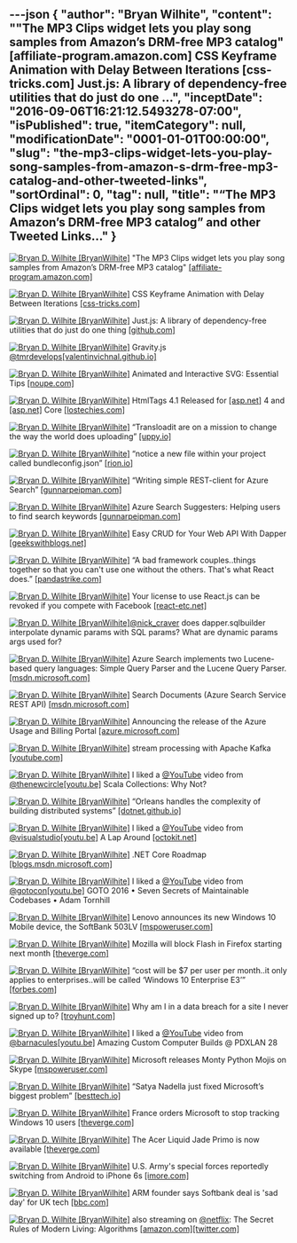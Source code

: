 ---json
{
  "author": "Bryan Wilhite",
  "content": "\"The MP3 Clips widget lets you play song samples from Amazon’s DRM-free MP3 catalog\" [affiliate-program.amazon.com] CSS Keyframe Animation with Delay Between Iterations [css-tricks.com] Just.js: A library of dependency-free utilities that do just do one ...",
  "inceptDate": "2016-09-06T16:21:12.5493278-07:00",
  "isPublished": true,
  "itemCategory": null,
  "modificationDate": "0001-01-01T00:00:00",
  "slug": "the-mp3-clips-widget-lets-you-play-song-samples-from-amazon-s-drm-free-mp3-catalog-and-other-tweeted-links",
  "sortOrdinal": 0,
  "tag": null,
  "title": "“The MP3 Clips widget lets you play song samples from Amazon’s DRM-free MP3 catalog” and other Tweeted Links…"
}
---

[<img alt="Bryan D. Wilhite [BryanWilhite]" src="https://songhay.blob.core.windows.net/shared-social-twitter/BryanWilhite.jpeg">](http://t.co/UNdqV0Z1zz "Bryan D. Wilhite [BryanWilhite]") "The MP3 Clips widget lets you play song samples from Amazon’s DRM-free MP3 catalog" [[affiliate-program.amazon.com]](https://affiliate-program.amazon.com/promotion/digital)

[<img alt="Bryan D. Wilhite [BryanWilhite]" src="https://songhay.blob.core.windows.net/shared-social-twitter/BryanWilhite.jpeg">](http://t.co/UNdqV0Z1zz "Bryan D. Wilhite [BryanWilhite]") CSS Keyframe Animation with Delay Between Iterations [[css-tricks.com]](https://css-tricks.com/css-keyframe-animation-delay-iterations/)

[<img alt="Bryan D. Wilhite [BryanWilhite]" src="https://songhay.blob.core.windows.net/shared-social-twitter/BryanWilhite.jpeg">](http://t.co/UNdqV0Z1zz "Bryan D. Wilhite [BryanWilhite]") Just.js: A library of dependency-free utilities that do just do one thing [[github.com]](https://github.com/angus-c/just)

[<img alt="Bryan D. Wilhite [BryanWilhite]" src="https://songhay.blob.core.windows.net/shared-social-twitter/BryanWilhite.jpeg">](http://t.co/UNdqV0Z1zz "Bryan D. Wilhite [BryanWilhite]") Gravity.js [@tmrdevelops](http://twitter.com/tmrdevelops)[[valentinvichnal.github.io]](https://valentinvichnal.github.io/gravity.js/)

[<img alt="Bryan D. Wilhite [BryanWilhite]" src="https://songhay.blob.core.windows.net/shared-social-twitter/BryanWilhite.jpeg">](http://t.co/UNdqV0Z1zz "Bryan D. Wilhite [BryanWilhite]") Animated and Interactive SVG: Essential Tips [[noupe.com]](http://www.noupe.com/design/animated-svg-tips-98247.html)

[<img alt="Bryan D. Wilhite [BryanWilhite]" src="https://songhay.blob.core.windows.net/shared-social-twitter/BryanWilhite.jpeg">](http://t.co/UNdqV0Z1zz "Bryan D. Wilhite [BryanWilhite]") HtmlTags 4.1 Released for [[asp.net]](http://ASP.NET) 4 and [[asp.net]](http://ASP.NET) Core [[lostechies.com]](https://lostechies.com/jimmybogard/2016/07/18/htmltags-4-1-released-for-asp-net-4-and-asp-net-core/)

[<img alt="Bryan D. Wilhite [BryanWilhite]" src="https://songhay.blob.core.windows.net/shared-social-twitter/BryanWilhite.jpeg">](http://t.co/UNdqV0Z1zz "Bryan D. Wilhite [BryanWilhite]") “Transloadit are on a mission to change the way the world does uploading” [[uppy.io]](http://uppy.io/blog/2016/07/uppy-begins/)

[<img alt="Bryan D. Wilhite [BryanWilhite]" src="https://songhay.blob.core.windows.net/shared-social-twitter/BryanWilhite.jpeg">](http://t.co/UNdqV0Z1zz "Bryan D. Wilhite [BryanWilhite]") “notice a new file within your project called bundleconfig.json” [[rion.io]](http://rion.io/2016/07/18/bundling-and-minifying-in-asp-net-core-applications/)

[<img alt="Bryan D. Wilhite [BryanWilhite]" src="https://songhay.blob.core.windows.net/shared-social-twitter/BryanWilhite.jpeg">](http://t.co/UNdqV0Z1zz "Bryan D. Wilhite [BryanWilhite]") “Writing simple REST-client for Azure Search” [[gunnarpeipman.com]](http://gunnarpeipman.com/2016/07/writing-simple-rest-client-for-azure-search/)

[<img alt="Bryan D. Wilhite [BryanWilhite]" src="https://songhay.blob.core.windows.net/shared-social-twitter/BryanWilhite.jpeg">](http://t.co/UNdqV0Z1zz "Bryan D. Wilhite [BryanWilhite]") Azure Search Suggesters: Helping users to find search keywords [[gunnarpeipman.com]](http://gunnarpeipman.com/2016/07/azure-search-suggesters-helping-users-to-find-search-keywords/)

[<img alt="Bryan D. Wilhite [BryanWilhite]" src="https://songhay.blob.core.windows.net/shared-social-twitter/BryanWilhite.jpeg">](http://t.co/UNdqV0Z1zz "Bryan D. Wilhite [BryanWilhite]") Easy CRUD for Your Web API With Dapper [[geekswithblogs.net]](http://geekswithblogs.net/JeremyMorgan/archive/2016/07/16/easy-crud-for-your-web-api-with-dapper.aspx)

[<img alt="Bryan D. Wilhite [BryanWilhite]" src="https://songhay.blob.core.windows.net/shared-social-twitter/BryanWilhite.jpeg">](http://t.co/UNdqV0Z1zz "Bryan D. Wilhite [BryanWilhite]") “A bad framework couples..things together so that you can't use one without the others. That's what React does.” [[pandastrike.com]](https://www.pandastrike.com/posts/20150311-react-bad-idea)

[<img alt="Bryan D. Wilhite [BryanWilhite]" src="https://songhay.blob.core.windows.net/shared-social-twitter/BryanWilhite.jpeg">](http://t.co/UNdqV0Z1zz "Bryan D. Wilhite [BryanWilhite]") Your license to use React.js can be revoked if you compete with Facebook [[react-etc.net]](http://react-etc.net/entry/your-license-to-use-react-js-can-be-revoked-if-you-compete-with-facebook)

[<img alt="Bryan D. Wilhite [BryanWilhite]" src="https://songhay.blob.core.windows.net/shared-social-twitter/BryanWilhite.jpeg">](http://t.co/UNdqV0Z1zz "Bryan D. Wilhite [BryanWilhite]")[@nick_craver](http://twitter.com/nick_craver) does dapper.sqlbuilder interpolate dynamic params with SQL params? What are dynamic params args used for? 

[<img alt="Bryan D. Wilhite [BryanWilhite]" src="https://songhay.blob.core.windows.net/shared-social-twitter/BryanWilhite.jpeg">](http://t.co/UNdqV0Z1zz "Bryan D. Wilhite [BryanWilhite]") Azure Search implements two Lucene-based query languages: Simple Query Parser and the Lucene Query Parser. [[msdn.microsoft.com]](https://msdn.microsoft.com/en-us/library/azure/dn798920.aspx)

[<img alt="Bryan D. Wilhite [BryanWilhite]" src="https://songhay.blob.core.windows.net/shared-social-twitter/BryanWilhite.jpeg">](http://t.co/UNdqV0Z1zz "Bryan D. Wilhite [BryanWilhite]") Search Documents (Azure Search Service REST API) [[msdn.microsoft.com]](https://msdn.microsoft.com/en-us/library/azure/dn798920.aspx)

[<img alt="Bryan D. Wilhite [BryanWilhite]" src="https://songhay.blob.core.windows.net/shared-social-twitter/BryanWilhite.jpeg">](http://t.co/UNdqV0Z1zz "Bryan D. Wilhite [BryanWilhite]") Announcing the release of the Azure Usage and Billing Portal [[azure.microsoft.com]](https://azure.microsoft.com/en-us/blog/announcing-the-release-of-the-azure-usage-and-billing-portal/)

[<img alt="Bryan D. Wilhite [BryanWilhite]" src="https://songhay.blob.core.windows.net/shared-social-twitter/BryanWilhite.jpeg">](http://t.co/UNdqV0Z1zz "Bryan D. Wilhite [BryanWilhite]") stream processing with Apache Kafka [[youtube.com]](https://www.youtube.com/watch?v=Z9UrIm2Nc7s)

[<img alt="Bryan D. Wilhite [BryanWilhite]" src="https://songhay.blob.core.windows.net/shared-social-twitter/BryanWilhite.jpeg">](http://t.co/UNdqV0Z1zz "Bryan D. Wilhite [BryanWilhite]") I liked a [@YouTube](http://twitter.com/YouTube) video from [@thenewcircle](http://twitter.com/thenewcircle)[[youtu.be]](http://youtu.be/uiJycy6dFSQ?a) Scala Collections: Why Not? 

[<img alt="Bryan D. Wilhite [BryanWilhite]" src="https://songhay.blob.core.windows.net/shared-social-twitter/BryanWilhite.jpeg">](http://t.co/UNdqV0Z1zz "Bryan D. Wilhite [BryanWilhite]") “Orleans handles the complexity of building distributed systems” [[dotnet.github.io]](http://dotnet.github.io/orleans/)

[<img alt="Bryan D. Wilhite [BryanWilhite]" src="https://songhay.blob.core.windows.net/shared-social-twitter/BryanWilhite.jpeg">](http://t.co/UNdqV0Z1zz "Bryan D. Wilhite [BryanWilhite]") I liked a [@YouTube](http://twitter.com/YouTube) video from [@visualstudio](http://twitter.com/visualstudio)[[youtu.be]](http://youtu.be/iWHJQ2mXv7M?a) A Lap Around [[octokit.net]](http://OctoKit.NET)

[<img alt="Bryan D. Wilhite [BryanWilhite]" src="https://songhay.blob.core.windows.net/shared-social-twitter/BryanWilhite.jpeg">](http://t.co/UNdqV0Z1zz "Bryan D. Wilhite [BryanWilhite]") .NET Core Roadmap [[blogs.msdn.microsoft.com]](https://blogs.msdn.microsoft.com/dotnet/2016/07/15/net-core-roadmap/)

[<img alt="Bryan D. Wilhite [BryanWilhite]" src="https://songhay.blob.core.windows.net/shared-social-twitter/BryanWilhite.jpeg">](http://t.co/UNdqV0Z1zz "Bryan D. Wilhite [BryanWilhite]") I liked a [@YouTube](http://twitter.com/YouTube) video from [@gotocon](http://twitter.com/gotocon)[[youtu.be]](http://youtu.be/0oDporwhToQ?a) GOTO 2016 • Seven Secrets of Maintainable Codebases • Adam Tornhill 

[<img alt="Bryan D. Wilhite [BryanWilhite]" src="https://songhay.blob.core.windows.net/shared-social-twitter/BryanWilhite.jpeg">](http://t.co/UNdqV0Z1zz "Bryan D. Wilhite [BryanWilhite]") Lenovo announces its new Windows 10 Mobile device, the SoftBank 503LV [[mspoweruser.com]](http://mspoweruser.com/lenovo-announces-new-windows-10-mobile-device-softbank-503lv/)

[<img alt="Bryan D. Wilhite [BryanWilhite]" src="https://songhay.blob.core.windows.net/shared-social-twitter/BryanWilhite.jpeg">](http://t.co/UNdqV0Z1zz "Bryan D. Wilhite [BryanWilhite]") Mozilla will block Flash in Firefox starting next month [[theverge.com]](http://www.theverge.com/2016/7/20/12243990/mozilla-firefox-block-flash-august-2016)

[<img alt="Bryan D. Wilhite [BryanWilhite]" src="https://songhay.blob.core.windows.net/shared-social-twitter/BryanWilhite.jpeg">](http://t.co/UNdqV0Z1zz "Bryan D. Wilhite [BryanWilhite]") “cost will be $7 per user per month..it only applies to enterprises..will be called ‘Windows 10 Enterprise E3’” [[forbes.com]](http://www.forbes.com/sites/gordonkelly/2016/07/14/microsoft-confirms-windows-10-new-monthly-charge/#4f841293dfab)

[<img alt="Bryan D. Wilhite [BryanWilhite]" src="https://songhay.blob.core.windows.net/shared-social-twitter/BryanWilhite.jpeg">](http://t.co/UNdqV0Z1zz "Bryan D. Wilhite [BryanWilhite]") Why am I in a data breach for a site I never signed up to? [[troyhunt.com]](https://www.troyhunt.com/why-am-i-in-a-data-breach-for-a-site-i-never-signed-up-for/)

[<img alt="Bryan D. Wilhite [BryanWilhite]" src="https://songhay.blob.core.windows.net/shared-social-twitter/BryanWilhite.jpeg">](http://t.co/UNdqV0Z1zz "Bryan D. Wilhite [BryanWilhite]") I liked a [@YouTube](http://twitter.com/YouTube) video from [@barnacules](http://twitter.com/barnacules)[[youtu.be]](http://youtu.be/lasuWEAfEZw?a) Amazing Custom Computer Builds @ PDXLAN 28 

[<img alt="Bryan D. Wilhite [BryanWilhite]" src="https://songhay.blob.core.windows.net/shared-social-twitter/BryanWilhite.jpeg">](http://t.co/UNdqV0Z1zz "Bryan D. Wilhite [BryanWilhite]") Microsoft releases Monty Python Mojis on Skype [[mspoweruser.com]](http://mspoweruser.com/microsoft-releases-monty-python-mojis-skype/)

[<img alt="Bryan D. Wilhite [BryanWilhite]" src="https://songhay.blob.core.windows.net/shared-social-twitter/BryanWilhite.jpeg">](http://t.co/UNdqV0Z1zz "Bryan D. Wilhite [BryanWilhite]") “Satya Nadella just fixed Microsoft’s biggest problem” [[besttech.io]](https://besttech.io/satya-nadella-just-fixed-microsofts-biggest-problem-82e29fe03df2)

[<img alt="Bryan D. Wilhite [BryanWilhite]" src="https://songhay.blob.core.windows.net/shared-social-twitter/BryanWilhite.jpeg">](http://t.co/UNdqV0Z1zz "Bryan D. Wilhite [BryanWilhite]") France orders Microsoft to stop tracking Windows 10 users [[theverge.com]](http://www.theverge.com/2016/7/21/12246266/france-microsoft-privacy-windows-10-cnil)

[<img alt="Bryan D. Wilhite [BryanWilhite]" src="https://songhay.blob.core.windows.net/shared-social-twitter/BryanWilhite.jpeg">](http://t.co/UNdqV0Z1zz "Bryan D. Wilhite [BryanWilhite]") The Acer Liquid Jade Primo is now available [[theverge.com]](http://www.theverge.com/circuitbreaker/2016/7/18/12213590/acer-liquid-jade-primo-now-available)

[<img alt="Bryan D. Wilhite [BryanWilhite]" src="https://songhay.blob.core.windows.net/shared-social-twitter/BryanWilhite.jpeg">](http://t.co/UNdqV0Z1zz "Bryan D. Wilhite [BryanWilhite]") U.S. Army's special forces reportedly switching from Android to iPhone 6s [[imore.com]](http://www.imore.com/us-army-special-operations-command-reportedly-moving-android-iphone)

[<img alt="Bryan D. Wilhite [BryanWilhite]" src="https://songhay.blob.core.windows.net/shared-social-twitter/BryanWilhite.jpeg">](http://t.co/UNdqV0Z1zz "Bryan D. Wilhite [BryanWilhite]") ARM founder says Softbank deal is 'sad day' for UK tech [[bbc.com]](http://www.bbc.com/news/business-36827769)

[<img alt="Bryan D. Wilhite [BryanWilhite]" src="https://songhay.blob.core.windows.net/shared-social-twitter/BryanWilhite.jpeg">](http://t.co/UNdqV0Z1zz "Bryan D. Wilhite [BryanWilhite]") also streaming on [@netflix](http://twitter.com/netflix): The Secret Rules of Modern Living: Algorithms [[amazon.com]](http://www.amazon.com/Secret-Rules-Modern-Living-Algorithms/dp/B015FU2JIK%3FSubscriptionId%3D1SW6D7X6ZXXR92KVX0G2%26tag%3Dthekintespacec00%26linkCode%3Dxm2%26camp%3D2025%26creative%3D165953%26creativeASIN%3DB015FU2JIK)[[twitter.com]](http://twitter.com/BryanWilhite/status/754564372823891970/photo/1)
